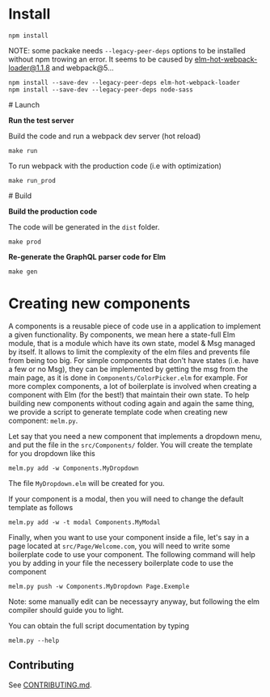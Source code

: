 # Install

    npm install


NOTE: some packake needs `--legacy-peer-deps` options to be installed without npm trowing an error.
      It seems to be caused by elm-hot-webpack-loader@1.1.8 and webpack@5...

    npm install --save-dev --legacy-peer-deps elm-hot-webpack-loader
    npm install --save-dev --legacy-peer-deps node-sass


# Launch

**Run the test server**

Build the code and run a webpack dev server (hot reload)

    make run

To run webpack with the production code (i.e with optimization)

    make run_prod


# Build

**Build the production code**

The code will be generated in the `dist` folder.

    make prod


**Re-generate the GraphQL parser code for Elm**

    make gen


# Creating new components

A components is a reusable piece of code use in a application to implement a given functionality.
By components, we mean here a state-full Elm module, that is a module which have its own state, model & Msg managed by itself. It allows to limit the complexity of the elm files and prevents file from being too big.
For simple components that don't have states (i.e. have a few or no Msg), they can be implemented by getting the msg from the main page, as it is done
in `Components/ColorPicker.elm` for example.
For more complex components, a lot of boilerplate is involved when creating a component with Elm (for the best!) that maintain their own state.
To help building new components without coding again and again the same thing,
we provide a script to generate template code when creating new component:  `melm.py`.

Let say that you need a new component that implements a dropdown menu, and put the file in the `src/Components/` folder.
You will create the template for you dropdown like this

    melm.py add -w Components.MyDropdown

The file `MyDropdown.elm` will be created for you.

If your component is a modal, then you will need to change the default template as follows

    melm.py add -w -t modal Components.MyModal


Finally, when you want to use your component inside a file, let's say in a page located at `src/Page/Welcome.com`, you will need to write some boilerplate code to use your component. The following command will help you by adding in your file the necessery boilerplate code to use the component

    melm.py push -w Components.MyDropdown Page.Exemple

Note: some manually edit can be necessayry anyway, but following the elm compiler should guide you to light.

You can obtain the full script documentation by typing

    melm.py --help


## Contributing

See [CONTRIBUTING.md](CONTRIBUTING.md).
